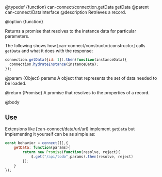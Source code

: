 @typedef {function} can-connect/connection.getData getData
@parent can-connect/DataInterface
@description Retrieves a record.

@option {function}

  Returns a promise that resolves to the instance data for particular parameters.

  The following shows how [can-connect/constructor/constructor] calls `getData`
  and what it does with the response:

  ```js
connection.getData({id: 1}).then(function(instanceData){
	connection.hydrateInstance(instanceData);
});
  ```

  @param {Object} params A object that represents the set of data needed to be loaded.

  @return {Promise<Object>} A promise that resolves to the properties of a record.

@body

## Use

Extensions like [can-connect/data/url/url] implement `getData`  but implementing it yourself can be as simple as:

```js
const behavior = connect([],{
	getData: function(params){
		return new Promise(function(resolve, reject){
			$.get("/api/todo",params).then(resolve, reject)
		});
	}
});
```
